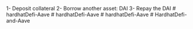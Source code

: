 1- Deposit collateral
2- Borrow another asset: DAI
3- Repay the DAI
#   h a r d h a t D e f i - A a v e  
 #   h a r d h a t D e f i - A a v e  
 #   h a r d h a t D e f i - A a v e  
 #   H a r d h a t D e f i - a n d - A a v e  
 